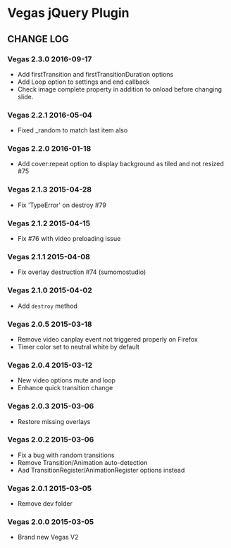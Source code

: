 # Vegas jQuery Plugin

## CHANGE LOG

### Vegas 2.3.0 2016-09-17

* Add firstTransition and firstTransitionDuration options
* Add Loop option to settings and end callback
* Check image complete property in addition to onload before changing slide.

### Vegas 2.2.1 2016-05-04

* Fixed _random to match last item also

### Vegas 2.2.0 2016-01-18

* Add cover:repeat option to display background as tiled and not resized #75

### Vegas 2.1.3 2015-04-28

* Fix 'TypeError' on destroy #79

### Vegas 2.1.2 2015-04-15

* Fix #76 with video preloading issue

### Vegas 2.1.1 2015-04-08

* Fix overlay destruction #74 (sumomostudio)

### Vegas 2.1.0 2015-04-02

* Add `destroy` method

### Vegas 2.0.5 2015-03-18

* Remove video canplay event not triggered properly on Firefox
* Timer color set to neutral white by default

### Vegas 2.0.4 2015-03-12

* New video options mute and loop
* Enhance quick transition change

### Vegas 2.0.3 2015-03-06

* Restore missing overlays

### Vegas 2.0.2 2015-03-06

* Fix a bug with random transitions
* Remove Transition/Animation auto-detection
* Aad TransitionRegister/AnimationRegister options instead

### Vegas 2.0.1 2015-03-05

* Remove dev folder

### Vegas 2.0.0 2015-03-05

* Brand new Vegas V2
